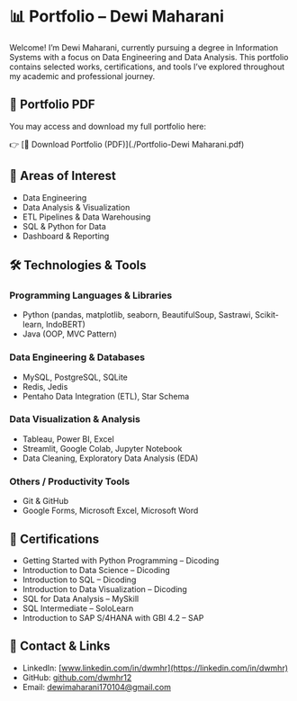 # 📊 Portfolio – Dewi Maharani

Welcome! I’m Dewi Maharani, currently pursuing a degree in Information Systems with a focus on Data Engineering and Data Analysis. This portfolio contains selected works, certifications, and tools I’ve explored throughout my academic and professional journey.

## 📄 Portfolio PDF

You may access and download my full portfolio here:

👉 [📂 Download Portfolio (PDF)](./Portfolio-Dewi Maharani.pdf)

## 🧠 Areas of Interest
- Data Engineering  
- Data Analysis & Visualization  
- ETL Pipelines & Data Warehousing  
- SQL & Python for Data  
- Dashboard & Reporting  

## 🛠️ Technologies & Tools

### Programming Languages & Libraries
- Python (pandas, matplotlib, seaborn, BeautifulSoup, Sastrawi, Scikit-learn, IndoBERT)  
- Java (OOP, MVC Pattern)  

### Data Engineering & Databases
- MySQL, PostgreSQL, SQLite  
- Redis, Jedis  
- Pentaho Data Integration (ETL), Star Schema  

### Data Visualization & Analysis
- Tableau, Power BI, Excel  
- Streamlit, Google Colab, Jupyter Notebook  
- Data Cleaning, Exploratory Data Analysis (EDA)  

### Others / Productivity Tools
- Git & GitHub  
- Google Forms, Microsoft Excel, Microsoft Word  

## 🏅 Certifications
- Getting Started with Python Programming – Dicoding  
- Introduction to Data Science – Dicoding  
- Introduction to SQL – Dicoding  
- Introduction to Data Visualization – Dicoding  
- SQL for Data Analysis – MySkill  
- SQL Intermediate – SoloLearn  
- Introduction to SAP S/4HANA with GBI 4.2 – SAP  

## 🔗 Contact & Links
- LinkedIn: [www.linkedin.com/in/dwmhr](https://linkedin.com/in/dwmhr)  
- GitHub: [github.com/dwmhr12](https://github.com/dwmhr12)  
- Email: [dewimaharani170104@gmail.com](mailto:dewimaharani170104@gmail.com)
